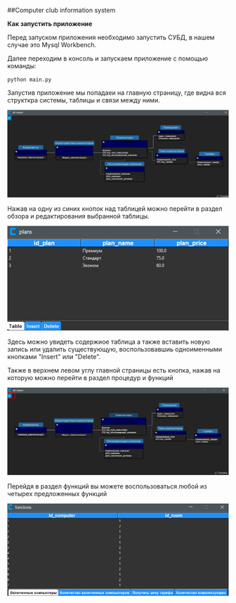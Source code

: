 ##Computer club information system


**Как запустить приложение**

Перед запуском приложения необходимо запустить СУБД, в нашем случае это Mysql Workbench.

Далее переходим в консоль и запускаем приложение с помощью команды:

```buildoutcfg
python main.py
```

Запустив приложение мы попадаеи на главную страницу, где видна вся структкра системы, таблицы и связи между ними.

![Изображение](assets/Screenshot_1.png "Структура")

Нажав на одну из синих кнопок над таблицей можно перейти в раздел обзора и редактирования выбранной таблицы.

![Изображение](assets/Screenshot_2.png "Таблица")

Здесь можно увидеть содержиое таблица а также вставить новую запись или удалить существующую, воспользовавшиь одноименными кнопками "Insert" или "Delete".

Также в верхнем левом углу главной страницы есть кнопка, нажав на которую можно перейти в раздел процедур и функций

![Изображение](assets/Screenshot_3.png "Функции")

Перейдя в раздел функций вы можете воспользоваться любой из четырех предложенных функций

![Изображение](assets/Screenshot_4.png "Функции2")
